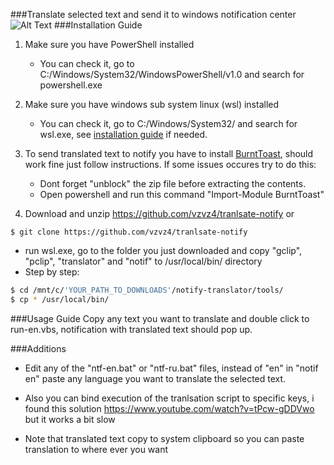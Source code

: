 ###Translate selected text and send it to windows notification center
![Alt Text](https://github.com/vzvz4/dotfiles/blob/master/transl.gif)
###Installation Guide
1. Make sure you have PowerShell installed
    - You can check it, go to C:/Windows/System32/WindowsPowerShell/v1.0 and search for powershell.exe

2. Make sure you have windows sub system linux (wsl) installed
	- You can check it, go to C:/Windows/System32/ and search for wsl.exe,
    see [installation guide](https://docs.microsoft.com/en-en/windows/wsl/install-win10) if needed.

3. To send translated text to notify you have to install [BurntToast](https://github.com/Windos/BurntToast), should work fine just follow instructions. If some issues occures try to do this: 
	 - Dont forget "unblock" the zip file before extracting the contents.
	 - Open powershell and run this command "Import-Module BurntToast"  

4. Download and unzip https://github.com/vzvz4/tranlsate-notify or 
```
$ git clone https://github.com/vzvz4/tranlsate-notify 
```
- run wsl.exe, go to the folder you just downloaded and copy "gclip", "pclip", "translator" and "notif" to /usr/local/bin/ directory
- Step by step:
```bash
$ cd /mnt/c/'YOUR_PATH_TO_DOWNLOADS'/notify-translator/tools/
$ cp * /usr/local/bin/
```
###Usage Guide
Copy any text you want to translate and double click to run-en.vbs, notification with translated text should pop up.

###Additions
 - Edit any of the "ntf-en.bat" or "ntf-ru.bat" files, instead of "en" in "notif en" paste any language you want to translate the selected text.

 - Also you can bind execution of the tranlsation script to specific keys, i found this solution https://www.youtube.com/watch?v=tPcw-gDDVwo but it works a bit slow

 - Note that translated text copy to system clipboard so you can paste translation to where ever you want